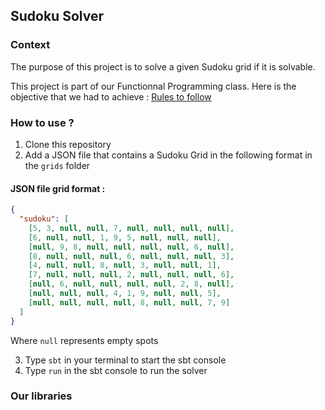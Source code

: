 ## Sudoku Solver

### Context

The purpose of this project is to solve a given Sudoku grid if it is solvable.

This project is part of our Functionnal Programming class. Here is the objective that we had to achieve : 
[Rules to follow](RULES.md)

### How to use ? 

1. Clone this repository
2. Add a JSON file that contains a Sudoku Grid in the following format in the ```grids``` folder

#### JSON file grid format : 

```json
{
  "sudoku": [
    [5, 3, null, null, 7, null, null, null, null],
    [6, null, null, 1, 9, 5, null, null, null],
    [null, 9, 8, null, null, null, null, 6, null],
    [8, null, null, null, 6, null, null, null, 3],
    [4, null, null, 8, null, 3, null, null, 1],
    [7, null, null, null, 2, null, null, null, 6],
    [null, 6, null, null, null, null, 2, 8, null],
    [null, null, null, 4, 1, 9, null, null, 5],
    [null, null, null, null, 8, null, null, 7, 9]
  ]
}
```

Where ```null``` represents empty spots 

3. Type ```sbt``` in your terminal to start the sbt console
4. Type ```run``` in the sbt console to run the solver

### Our libraries 

